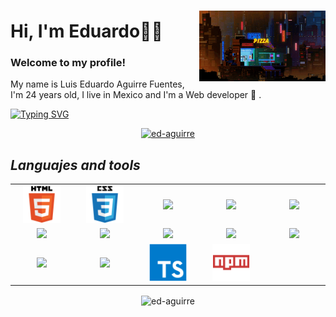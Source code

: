 ### 
<img align='right' src="https://github.com/ed-aguirre/ed-aguirre/blob/main/gifs/lofi-hip-hop.gif"
width='40%'>
     
<h1 align='left'>Hi, I'm Eduardo🐱‍💻</h1>
<h3 align='left'> 
  Welcome to my profile! 
</h3>
My name is Luis Eduardo Aguirre Fuentes, I'm 24 years old, I live in Mexico and I'm a Web developer 🧡 .

[![Typing SVG](https://readme-typing-svg.herokuapp.com?font=console&color=%23F77F0C&width=650&lines=The+most+interesting+thing+in+life+is+living+it+%F0%9F%8C%86%E2%9C%A8)](https://git.io/typing-svg)

<p align="center"> <a href="https://github.com/ryo-ma/github-profile-trophy">
  <img src="https://github-profile-trophy.vercel.app/?username=ed-aguirre&title=MultiLanguage,Commits,Repositories,Followers,PullRequest&theme=juicyfresh" alt="ed-aguirre" /></a>
</p>

<h2 align='left'><i>Languajes and tools</i></h2>
<table width="100" align="center">
<tr>
   <td align='center' width="190">
        <img src="https://raw.githubusercontent.com/devicons/devicon/master/icons/html5/html5-original-wordmark.svg" width="60">
    </td>
    <td align='center' width="190" >
        <img src="https://raw.githubusercontent.com/devicons/devicon/0d6c64dbbf311879f7d563bfc3ccf559f9ed111c/icons/css3/css3-original-wordmark.svg" width="60">
    </td>
    <td align='center' width="190">
        <img src="https://github.com/abranhe/programming-languages-logos/blob/master/src/javascript/javascript.svg" width="60">
    </td>
     <td align='center' width="190">
        <img src="https://github.com/detain/svg-logos/blob/master/svg/git.svg" width="60">
    </td>
    <td align='center' width="190">
        <img src="https://github.com/prplx/svg-logos/blob/master/svg/angular.svg" width="60">
    </td>
</tr>
<tr>
    <td align='center'>
        <img src="https://www.vectorlogo.zone/logos/laravel/laravel-ar21.svg" width="100">
    </td>
    <td align='center'>
        <img src="https://www.vectorlogo.zone/logos/nodejs/nodejs-ar21.svg">
    </td>
    <td align='center'>
        <img src="https://www.vectorlogo.zone/logos/mongodb/mongodb-ar21.svg">
    </td>
    <td align='center'>
        <img src="https://raw.githubusercontent.com/sammwyy/sammwyy/master/skills/mysql.png" height="60"wifth="60">
    </td>
    <td align='center'>
        <img src="https://www.vectorlogo.zone/logos/ionicframework/ionicframework-ar21.svg" width="100">
    </td>
</tr>
<tr>
    <td align='center' width="190">
        <img src="https://raw.githubusercontent.com/abranhe/programming-languages-logos/master/src/java/java.svg" width="60">
    </td>
	<td align='center' width="190">
        <img src="https://www.vectorlogo.zone/logos/ubuntu/ubuntu-ar21.svg" width="100">
    </td>
	<td align='center'>
        <img src="https://raw.githubusercontent.com/devicons/devicon/master/icons/typescript/typescript-original.svg" width="60">
    </td>
	<td align='center'>
        <img src="https://raw.githubusercontent.com/devicons/devicon/master/icons/npm/npm-original-wordmark.svg" width="60">
    </td>
</tr>
</table>

<p align='center'>
	<img align="center" src="https://github-readme-stats.vercel.app/api/top-langs?username=ed-aguirre&show_icons=true&locale=en&layout=compact" alt="ed-aguirre" />
</p>

<!--
**ed-aguirre/ed-aguirre** is a ✨ _special_ ✨ repository because its `README.md` (this file) appears on your GitHub profile.

Here are some ideas to get you started:

- 🔭 I’m currently working on ...
- 🌱 I’m currently learning ...
- 👯 I’m looking to collaborate on ...
- 🤔 I’m looking for help with ...
- 💬 Ask me about ...
- 📫 How to reach me: ...
- 😄 Pronouns: ...
- ⚡ Fun fact: ...
-->
